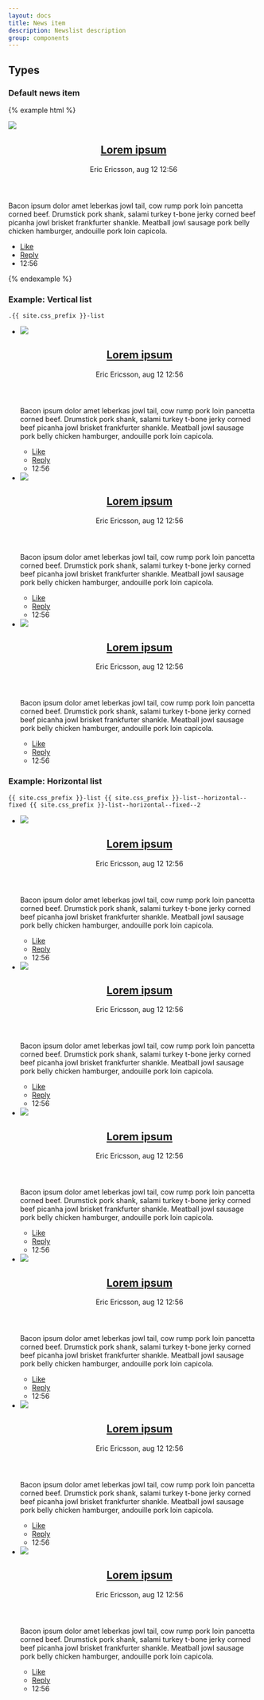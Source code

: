```yaml
--- 
layout: docs
title: News item
description: Newslist description
group: components
--- 
```


## Types ## 

### Default news item ### 

{% example html %}

<article class="{{ site.css_prefix }}-news-item">
   <div class="{{ site.css_prefix }}-news-item__media">
      <img src="https://unsplash.it/467/300/?blur" />
   </div>
   <header class="{{ site.css_prefix }}-news-item__headline">
      <div class="{{ site.css_prefix }}-news-item__headline__title">
         <h2 class="{{ site.css_prefix }}-font {{ site.css_prefix }}-font--title">
            <a href="#" class="{{ site.css_prefix }}-link {{ site.css_prefix }}-link--title">Lorem ipsum</a>
         </h2>
         <p class="{{ site.css_prefix }}-font {{ site.css_prefix }}-font--tagline">Eric Ericsson, aug 12 12:56</p>
      </div>
   </header>
   <section class="{{ site.css_prefix }}-news-item__preamble">
      <p class="{{ site.css_prefix }}-font">Bacon ipsum dolor amet leberkas jowl tail, cow rump pork loin pancetta corned beef. Drumstick pork shank, salami turkey
         t-bone jerky corned beef picanha jowl brisket frankfurter shankle. Meatball jowl sausage pork belly chicken hamburger,
         andouille pork loin capicola.</p>
   </section>
   <footer class="{{ site.css_prefix }}-news-item__footer">
      <ul class="{{ site.css_prefix }}-list {{ site.css_prefix }}-list--horizontal {{ site.css_prefix }}-list-dividers--left">
         <li class="{{ site.css_prefix }}-list__item">
            <a href="#" class="{{ site.css_prefix }}-link {{ site.css_prefix }}-link--base">Like</a>
         </li>
         <li class="{{ site.css_prefix }}-list__item">
            <a href="#" class="{{ site.css_prefix }}-link {{ site.css_prefix }}-link--base">Reply</a>
         </li>
         <li class="{{ site.css_prefix }}-list__item">
            <span class="{{ site.css_prefix }}-link {{ site.css_prefix }}-link--base">12:56</span>
         </li>
      </ul>
   </footer>
</article>

{% endexample %} 
### Example: Vertical list ### 
`.{{ site.css_prefix }}-list`
   <ul class="{{ site.css_prefix }}-list">
      <li class="{{ site.css_prefix }}-list__item">
         <article class="{{ site.css_prefix }}-news-item">
            <div class="{{ site.css_prefix }}-news-item__media">
               <img src="https://unsplash.it/467/300/?blur" />
            </div>
            <header class="{{ site.css_prefix }}-news-item__headline">
               <div class="{{ site.css_prefix }}-news-item__headline__title">
                  <h2 class="{{ site.css_prefix }}-font {{ site.css_prefix }}-font--title">
                     <a href="#" class="{{ site.css_prefix }}-link {{ site.css_prefix }}-link--title">Lorem ipsum</a>
                  </h2>
                  <p class="{{ site.css_prefix }}-font {{ site.css_prefix }}-font--tagline">Eric Ericsson, aug 12 12:56</p>
               </div>
            </header>
            <div class="{{ site.css_prefix }}-news-item__preamble">
               <p class="{{ site.css_prefix }}-font">Bacon ipsum dolor amet leberkas jowl tail, cow rump pork loin pancetta corned beef. Drumstick pork shank,
                  salami turkey t-bone jerky corned beef picanha jowl brisket frankfurter shankle. Meatball jowl sausage
                  pork belly chicken hamburger, andouille pork loin capicola.</p>
            </div>
            <footer class="{{ site.css_prefix }}-news-item__footer">
               <ul class="{{ site.css_prefix }}-list {{ site.css_prefix }}-list--horizontal {{ site.css_prefix }}-list-dividers--left">
                  <li class="{{ site.css_prefix }}-list__item">
                     <a href="#" class="{{ site.css_prefix }}-link {{ site.css_prefix }}-link--base">Like</a>
                  </li>
                  <li class="{{ site.css_prefix }}-list__item">
                     <a href="#" class="{{ site.css_prefix }}-link {{ site.css_prefix }}-link--base">Reply</a>
                  </li>
                  <li class="{{ site.css_prefix }}-list__item">
                     <span class="{{ site.css_prefix }}-link {{ site.css_prefix }}-link--base">12:56</span>
                  </li>
               </ul>
            </footer>
         </article>
      </li>
      <li class="{{ site.css_prefix }}-list__item">
         <article class="{{ site.css_prefix }}-news-item">
            <div class="{{ site.css_prefix }}-news-item__media">
               <img src="https://unsplash.it/467/300/?blur" />
            </div>
            <header class="{{ site.css_prefix }}-news-item__headline">
               <div class="{{ site.css_prefix }}-news-item__headline__title">
                  <h2 class="{{ site.css_prefix }}-font {{ site.css_prefix }}-font--title">
                     <a href="#" class="{{ site.css_prefix }}-link {{ site.css_prefix }}-link--title">Lorem ipsum</a>
                  </h2>
                  <p class="{{ site.css_prefix }}-font {{ site.css_prefix }}-font--tagline">Eric Ericsson, aug 12 12:56</p>
               </div>
            </header>
            <div class="{{ site.css_prefix }}-news-item__preamble">
               <p class="{{ site.css_prefix }}-font">Bacon ipsum dolor amet leberkas jowl tail, cow rump pork loin pancetta corned beef. Drumstick pork shank,
                  salami turkey t-bone jerky corned beef picanha jowl brisket frankfurter shankle. Meatball jowl sausage
                  pork belly chicken hamburger, andouille pork loin capicola.</p>
            </div>
            <footer class="{{ site.css_prefix }}-news-item__footer">
               <ul class="{{ site.css_prefix }}-list {{ site.css_prefix }}-list--horizontal {{ site.css_prefix }}-list-dividers--left">
                  <li class="{{ site.css_prefix }}-list__item">
                     <a href="#" class="{{ site.css_prefix }}-link {{ site.css_prefix }}-link--base">Like</a>
                  </li>
                  <li class="{{ site.css_prefix }}-list__item">
                     <a href="#" class="{{ site.css_prefix }}-link {{ site.css_prefix }}-link--base">Reply</a>
                  </li>
                  <li class="{{ site.css_prefix }}-list__item">
                     <span class="{{ site.css_prefix }}-link {{ site.css_prefix }}-link--base">12:56</span>
                  </li>
               </ul>
            </footer>
         </article>
      </li>
      <li class="{{ site.css_prefix }}-list__item">
         <article class="{{ site.css_prefix }}-news-item">
            <div class="{{ site.css_prefix }}-news-item__media">
               <img src="https://unsplash.it/467/300/?blur" />
            </div>
            <header class="{{ site.css_prefix }}-news-item__headline">
               <div class="{{ site.css_prefix }}-news-item__headline__title">
                  <h2 class="{{ site.css_prefix }}-font {{ site.css_prefix }}-font--title">
                     <a href="#" class="{{ site.css_prefix }}-link {{ site.css_prefix }}-link--title">Lorem ipsum</a>
                  </h2>
                  <p class="{{ site.css_prefix }}-font {{ site.css_prefix }}-font--tagline">Eric Ericsson, aug 12 12:56</p>
               </div>
            </header>
            <div class="{{ site.css_prefix }}-news-item__preamble">
               <p class="{{ site.css_prefix }}-font">Bacon ipsum dolor amet leberkas jowl tail, cow rump pork loin pancetta corned beef. Drumstick pork shank,
                  salami turkey t-bone jerky corned beef picanha jowl brisket frankfurter shankle. Meatball jowl sausage
                  pork belly chicken hamburger, andouille pork loin capicola.</p>
            </div>
            <footer class="{{ site.css_prefix }}-news-item__footer">
               <ul class="{{ site.css_prefix }}-list {{ site.css_prefix }}-list--horizontal {{ site.css_prefix }}-list-dividers--left">
                  <li class="{{ site.css_prefix }}-list__item">
                     <a href="#" class="{{ site.css_prefix }}-link {{ site.css_prefix }}-link--base">Like</a>
                  </li>
                  <li class="{{ site.css_prefix }}-list__item">
                     <a href="#" class="{{ site.css_prefix }}-link {{ site.css_prefix }}-link--base">Reply</a>
                  </li>
                  <li class="{{ site.css_prefix }}-list__item">
                     <span class="{{ site.css_prefix }}-link {{ site.css_prefix }}-link--base">12:56</span>
                  </li>
               </ul>
            </footer>
         </article>
      </li>
   </ul>


### Example: Horizontal list ###
`{{ site.css_prefix }}-list {{ site.css_prefix }}-list--horizontal--fixed {{ site.css_prefix }}-list--horizontal--fixed--2`
<ul class="{{ site.css_prefix }}-list {{ site.css_prefix }}-list--horizontal--fixed {{ site.css_prefix }}-list--horizontal--fixed--2">
   <li class="{{ site.css_prefix }}-list__item">
      <article class="{{ site.css_prefix }}-news-item">
         <div class="{{ site.css_prefix }}-news-item__media">
            <img src="https://unsplash.it/300/100/?blur" />
         </div>
         <header class="{{ site.css_prefix }}-news-item__headline">
            <div class="{{ site.css_prefix }}-news-item__headline__title">
               <h2 class="{{ site.css_prefix }}-font {{ site.css_prefix }}-font--title">
                  <a href="#" class="{{ site.css_prefix }}-link {{ site.css_prefix }}-link--title">Lorem ipsum</a>
               </h2>
               <p class="{{ site.css_prefix }}-font {{ site.css_prefix }}-font--tagline">Eric Ericsson, aug 12 12:56</p>
            </div>
         </header>
         <div class="{{ site.css_prefix }}-news-item__preamble">
            <p class="{{ site.css_prefix }}-font">Bacon ipsum dolor amet leberkas jowl tail, cow rump pork loin pancetta corned beef. Drumstick pork shank,
               salami turkey t-bone jerky corned beef picanha jowl brisket frankfurter shankle. Meatball jowl sausage
               pork belly chicken hamburger, andouille pork loin capicola.</p>
         </div>
         <footer class="{{ site.css_prefix }}-news-item__footer">
            <ul class="{{ site.css_prefix }}-list {{ site.css_prefix }}-list--horizontal {{ site.css_prefix }}-list-dividers--left">
               <li class="{{ site.css_prefix }}-list__item">
                  <a href="#" class="{{ site.css_prefix }}-link {{ site.css_prefix }}-link--base">Like</a>
               </li>
               <li class="{{ site.css_prefix }}-list__item">
                  <a href="#" class="{{ site.css_prefix }}-link {{ site.css_prefix }}-link--base">Reply</a>
               </li>
               <li class="{{ site.css_prefix }}-list__item">
                  <span class="{{ site.css_prefix }}-link {{ site.css_prefix }}-link--base">12:56</span>
               </li>
            </ul>
         </footer>
      </article>
   </li>
   <li class="{{ site.css_prefix }}-list__item">
      <article class="{{ site.css_prefix }}-news-item">
         <div class="{{ site.css_prefix }}-news-item__media">
            <img src="https://unsplash.it/300/100/?blur" />
         </div>
         <header class="{{ site.css_prefix }}-news-item__headline">
            <div class="{{ site.css_prefix }}-news-item__headline__title">
               <h2 class="{{ site.css_prefix }}-font {{ site.css_prefix }}-font--title">
                  <a href="#" class="{{ site.css_prefix }}-link {{ site.css_prefix }}-link--title">Lorem ipsum</a>
               </h2>
               <p class="{{ site.css_prefix }}-font {{ site.css_prefix }}-font--tagline">Eric Ericsson, aug 12 12:56</p>
            </div>
         </header>
         <div class="{{ site.css_prefix }}-news-item__preamble">
            <p class="{{ site.css_prefix }}-font">Bacon ipsum dolor amet leberkas jowl tail, cow rump pork loin pancetta corned beef. Drumstick pork shank,
               salami turkey t-bone jerky corned beef picanha jowl brisket frankfurter shankle. Meatball jowl sausage
               pork belly chicken hamburger, andouille pork loin capicola.</p>
         </div>
         <footer class="{{ site.css_prefix }}-news-item__footer">
            <ul class="{{ site.css_prefix }}-list {{ site.css_prefix }}-list--horizontal {{ site.css_prefix }}-list-dividers--left">
               <li class="{{ site.css_prefix }}-list__item">
                  <a href="#" class="{{ site.css_prefix }}-link {{ site.css_prefix }}-link--base">Like</a>
               </li>
               <li class="{{ site.css_prefix }}-list__item">
                  <a href="#" class="{{ site.css_prefix }}-link {{ site.css_prefix }}-link--base">Reply</a>
               </li>
               <li class="{{ site.css_prefix }}-list__item">
                  <span class="{{ site.css_prefix }}-link {{ site.css_prefix }}-link--base">12:56</span>
               </li>
            </ul>
         </footer>
      </article>
   </li>
   <li class="{{ site.css_prefix }}-list__item">
      <article class="{{ site.css_prefix }}-news-item">
         <div class="{{ site.css_prefix }}-news-item__media">
            <img src="https://unsplash.it/300/100/?blur" />
         </div>
         <header class="{{ site.css_prefix }}-news-item__headline">
            <div class="{{ site.css_prefix }}-news-item__headline__title">
               <h2 class="{{ site.css_prefix }}-font {{ site.css_prefix }}-font--title">
                  <a href="#" class="{{ site.css_prefix }}-link {{ site.css_prefix }}-link--title">Lorem ipsum</a>
               </h2>
               <p class="{{ site.css_prefix }}-font {{ site.css_prefix }}-font--tagline">Eric Ericsson, aug 12 12:56</p>
            </div>
         </header>
         <div class="{{ site.css_prefix }}-news-item__preamble">
            <p class="{{ site.css_prefix }}-font">Bacon ipsum dolor amet leberkas jowl tail, cow rump pork loin pancetta corned beef. Drumstick pork shank,
               salami turkey t-bone jerky corned beef picanha jowl brisket frankfurter shankle. Meatball jowl sausage
               pork belly chicken hamburger, andouille pork loin capicola.</p>
         </div>
         <footer class="{{ site.css_prefix }}-news-item__footer">
            <ul class="{{ site.css_prefix }}-list {{ site.css_prefix }}-list--horizontal {{ site.css_prefix }}-list-dividers--left">
               <li class="{{ site.css_prefix }}-list__item">
                  <a href="#" class="{{ site.css_prefix }}-link {{ site.css_prefix }}-link--base">Like</a>
               </li>
               <li class="{{ site.css_prefix }}-list__item">
                  <a href="#" class="{{ site.css_prefix }}-link {{ site.css_prefix }}-link--base">Reply</a>
               </li>
               <li class="{{ site.css_prefix }}-list__item">
                  <span class="{{ site.css_prefix }}-link {{ site.css_prefix }}-link--base">12:56</span>
               </li>
            </ul>
         </footer>
      </article>
   </li>
   <li class="{{ site.css_prefix }}-list__item">
      <article class="{{ site.css_prefix }}-news-item">
         <div class="{{ site.css_prefix }}-news-item__media">
            <img src="https://unsplash.it/300/100/?blur" />
         </div>
         <header class="{{ site.css_prefix }}-news-item__headline">
            <div class="{{ site.css_prefix }}-news-item__headline__title">
               <h2 class="{{ site.css_prefix }}-font {{ site.css_prefix }}-font--title">
                  <a href="#" class="{{ site.css_prefix }}-link {{ site.css_prefix }}-link--title">Lorem ipsum</a>
               </h2>
               <p class="{{ site.css_prefix }}-font {{ site.css_prefix }}-font--tagline">Eric Ericsson, aug 12 12:56</p>
            </div>
         </header>
         <div class="{{ site.css_prefix }}-news-item__preamble">
            <p class="{{ site.css_prefix }}-font">Bacon ipsum dolor amet leberkas jowl tail, cow rump pork loin pancetta corned beef. Drumstick pork shank,
               salami turkey t-bone jerky corned beef picanha jowl brisket frankfurter shankle. Meatball jowl sausage
               pork belly chicken hamburger, andouille pork loin capicola.</p>
         </div>
         <footer class="{{ site.css_prefix }}-news-item__footer">
            <ul class="{{ site.css_prefix }}-list {{ site.css_prefix }}-list--horizontal {{ site.css_prefix }}-list-dividers--left">
               <li class="{{ site.css_prefix }}-list__item">
                  <a href="#" class="{{ site.css_prefix }}-link {{ site.css_prefix }}-link--base">Like</a>
               </li>
               <li class="{{ site.css_prefix }}-list__item">
                  <a href="#" class="{{ site.css_prefix }}-link {{ site.css_prefix }}-link--base">Reply</a>
               </li>
               <li class="{{ site.css_prefix }}-list__item">
                  <span class="{{ site.css_prefix }}-link {{ site.css_prefix }}-link--base">12:56</span>
               </li>
            </ul>
         </footer>
      </article>
   </li>
   <li class="{{ site.css_prefix }}-list__item">
      <article class="{{ site.css_prefix }}-news-item">
         <div class="{{ site.css_prefix }}-news-item__media">
            <img src="https://unsplash.it/300/100/?blur" />
         </div>
         <header class="{{ site.css_prefix }}-news-item__headline">
            <div class="{{ site.css_prefix }}-news-item__headline__title">
               <h2 class="{{ site.css_prefix }}-font {{ site.css_prefix }}-font--title">
                  <a href="#" class="{{ site.css_prefix }}-link {{ site.css_prefix }}-link--title">Lorem ipsum</a>
               </h2>
               <p class="{{ site.css_prefix }}-font {{ site.css_prefix }}-font--tagline">Eric Ericsson, aug 12 12:56</p>
            </div>
         </header>
         <div class="{{ site.css_prefix }}-news-item__preamble">
            <p class="{{ site.css_prefix }}-font">Bacon ipsum dolor amet leberkas jowl tail, cow rump pork loin pancetta corned beef. Drumstick pork shank,
               salami turkey t-bone jerky corned beef picanha jowl brisket frankfurter shankle. Meatball jowl sausage
               pork belly chicken hamburger, andouille pork loin capicola.</p>
         </div>
         <footer class="{{ site.css_prefix }}-news-item__footer">
            <ul class="{{ site.css_prefix }}-list {{ site.css_prefix }}-list--horizontal {{ site.css_prefix }}-list-dividers--left">
               <li class="{{ site.css_prefix }}-list__item">
                  <a href="#" class="{{ site.css_prefix }}-link {{ site.css_prefix }}-link--base">Like</a>
               </li>
               <li class="{{ site.css_prefix }}-list__item">
                  <a href="#" class="{{ site.css_prefix }}-link {{ site.css_prefix }}-link--base">Reply</a>
               </li>
               <li class="{{ site.css_prefix }}-list__item">
                  <span class="{{ site.css_prefix }}-link {{ site.css_prefix }}-link--base">12:56</span>
               </li>
            </ul>
         </footer>
      </article>
   </li>
   <li class="{{ site.css_prefix }}-list__item">
      <article class="{{ site.css_prefix }}-news-item">
         <div class="{{ site.css_prefix }}-news-item__media">
            <img src="https://unsplash.it/300/100/?blur" />
         </div>
         <header class="{{ site.css_prefix }}-news-item__headline">
            <div class="{{ site.css_prefix }}-news-item__headline__title">
               <h2 class="{{ site.css_prefix }}-font {{ site.css_prefix }}-font--title">
                  <a href="#" class="{{ site.css_prefix }}-link {{ site.css_prefix }}-link--title">Lorem ipsum</a>
               </h2>
               <p class="{{ site.css_prefix }}-font {{ site.css_prefix }}-font--tagline">Eric Ericsson, aug 12 12:56</p>
            </div>
         </header>
         <div class="{{ site.css_prefix }}-news-item__preamble">
            <p class="{{ site.css_prefix }}-font">Bacon ipsum dolor amet leberkas jowl tail, cow rump pork loin pancetta corned beef. Drumstick pork shank,
               salami turkey t-bone jerky corned beef picanha jowl brisket frankfurter shankle. Meatball jowl sausage
               pork belly chicken hamburger, andouille pork loin capicola.</p>
         </div>
         <footer class="{{ site.css_prefix }}-news-item__footer">
            <ul class="{{ site.css_prefix }}-list {{ site.css_prefix }}-list--horizontal {{ site.css_prefix }}-list-dividers--left">
               <li class="{{ site.css_prefix }}-list__item">
                  <a href="#" class="{{ site.css_prefix }}-link {{ site.css_prefix }}-link--base">Like</a>
               </li>
               <li class="{{ site.css_prefix }}-list__item">
                  <a href="#" class="{{ site.css_prefix }}-link {{ site.css_prefix }}-link--base">Reply</a>
               </li>
               <li class="{{ site.css_prefix }}-list__item">
                  <span class="{{ site.css_prefix }}-link {{ site.css_prefix }}-link--base">12:56</span>
               </li>
            </ul>
         </footer>
      </article>
   </li>
</ul>

